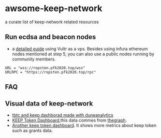 # awsome-keep-network
a curate list of keep-network related resources

## Run ecdsa and beacon nodes
- a [detailed guide](https://medium.com/@nickgrego/step-by-step-guide-for-installing-both-ecdsa-beacon-nodes-on-vps-with-100-voucher-db930ab2a667) using Vultr as a vps. Besides using infura ethereum nodes mentioned at step 5, you can also use a public nodes running by community members.
```
URL = "wss://ropsten.pfk2020.top/wss"
URLRPC = "https://ropsten.pfk2020.top/rpc"
```
## FAQ
## Visual data of keep-network
- [tbtc and keep dashborad made with duneanalytics](https://explore.duneanalytics.com/dashboard/tbtc)
- [KEEP Token Dashboard](https://keepexplorer.com/),this data commes from [thegraph](https://thegraph.com/explorer/subgraph/suntzu93/keepnetwork).
- [Another keep token dashboard](https://keep-explorer.herokuapp.com/keep/blocks). It shows more metrics about keep token such as grants data.


